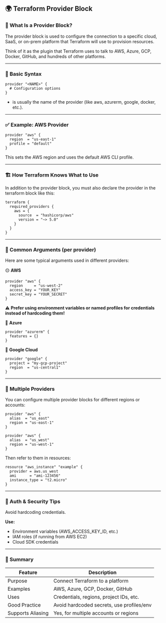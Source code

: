 
## 🌍 Terraform Provider Block

### 🧠 What Is a Provider Block?

The provider block is used to configure the connection to a specific cloud, SaaS, or on-prem platform that Terraform will use to provision resources.

Think of it as the plugin that Terraform uses to talk to AWS, Azure, GCP, Docker, GitHub, and hundreds of other platforms.

---

### 🧱 Basic Syntax

```hcl
provider "<NAME>" {
  # Configuration options
}
```

- **<NAME>** is usually the name of the provider (like aws, azurerm, google, docker, etc.).

---

### ✅ Example: AWS Provider

```hcl
provider "aws" {
  region  = "us-east-1"
  profile = "default"
}
```

This sets the AWS region and uses the default AWS CLI profile.

---

### 🏗️ How Terraform Knows What to Use

In addition to the provider block, you must also declare the provider in the terraform block like this:

```hcl
terraform {
  required_providers {
    aws = {
      source  = "hashicorp/aws"
      version = "~> 5.0"
    }
  }
}
```

---

### 🎯 Common Arguments (per provider)

Here are some typical arguments used in different providers:

🟡 **AWS**

```hcl
provider "aws" {
  region     = "us-west-2"
  access_key = "YOUR_KEY"
  secret_key = "YOUR_SECRET"
}
```

⚠️ **Prefer using environment variables or named profiles for credentials instead of hardcoding them!**

🔵 **Azure**

```hcl
provider "azurerm" {
  features = {}
}
```

🔴 **Google Cloud**

```hcl
provider "google" {
  project = "my-gcp-project"
  region  = "us-central1"
}
```

---

### 🧩 Multiple Providers

You can configure multiple provider blocks for different regions or accounts:

```hcl
provider "aws" {
  alias  = "us_east"
  region = "us-east-1"
}

provider "aws" {
  alias  = "us_west"
  region = "us-west-1"
}
```

Then refer to them in resources:

```hcl
resource "aws_instance" "example" {
  provider = aws.us_west
  ami      = "ami-123456"
  instance_type = "t2.micro"
}
```

---

### 🔐 Auth & Security Tips

Avoid hardcoding credentials.

**Use:**  
- Environment variables (AWS_ACCESS_KEY_ID, etc.)  
- IAM roles (if running from AWS EC2)  
- Cloud SDK credentials  

---

### 📌 Summary

| Feature | Description |
|---------|-------------|
| Purpose | Connect Terraform to a platform |
| Examples | AWS, Azure, GCP, Docker, GitHub |
| Uses | Credentials, regions, project IDs, etc. |
| Good Practice | Avoid hardcoded secrets, use profiles/env |
| Supports Aliasing | Yes, for multiple accounts or regions |
